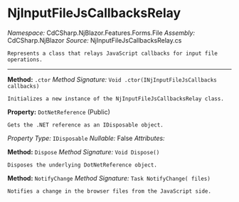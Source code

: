 # NjInputFileJsCallbacksRelay

*Namespace:* CdCSharp.NjBlazor.Features.Forms.File
*Assembly:* CdCSharp.NjBlazor
*Source:* NjInputFileJsCallbacksRelay.cs



    Represents a class that relays JavaScript callbacks for input file operations.
    
---

**Method:** `.ctor`
*Method Signature:* `Void .ctor(INjInputFileJsCallbacks callbacks)`


    Initializes a new instance of the NjInputFileJsCallbacksRelay class.
    



**Property:** `DotNetReference` (Public)


    Gets the .NET reference as an IDisposable object.
    

*Property Type:* `IDisposable`
*Nullable:* False
*Attributes:* 


**Method:** `Dispose`
*Method Signature:* `Void Dispose()`


    Disposes the underlying DotNetReference object.
    



**Method:** `NotifyChange`
*Method Signature:* `Task NotifyChange( files)`


    Notifies a change in the browser files from the JavaScript side.
    


